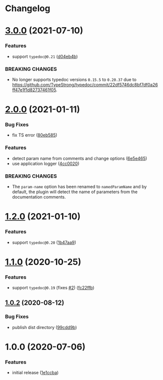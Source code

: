# Changelog

# [3.0.0](https://github.com/cherryblossom000/typedoc-plugin-param-names/compare/v2.0.0...v3.0.0) (2021-07-10)


### Features

* support `typedoc@0.21` ([d04eb4b](https://github.com/cherryblossom000/typedoc-plugin-param-names/commit/d04eb4bfe3fd6531dbea93e6fe4f575867155d05))


### BREAKING CHANGES

* No longer supports typedoc versions `0.15.5` to `0.20.37` due to
https://github.com/TypeStrong/typedoc/commit/22df5746dc8bf7df0a26ff47e1f1d82737461f05.

# [2.0.0](https://github.com/cherryblossom000/typedoc-plugin-param-names/compare/v1.2.0...v2.0.0) (2021-01-11)


### Bug Fixes

* fix TS error ([80eb585](https://github.com/cherryblossom000/typedoc-plugin-param-names/commit/80eb5853486e705b0a9cfc81236f94a4f8b6765d))


### Features

* detect param name from comments and change options ([6e5e465](https://github.com/cherryblossom000/typedoc-plugin-param-names/commit/6e5e4654fa2b7aeff5c366d39fdb60d5d183af06))
* use application logger ([4cc0020](https://github.com/cherryblossom000/typedoc-plugin-param-names/commit/4cc0020c9c65de080fbeaedceb5e58d2f4cbad2f))


### BREAKING CHANGES

* The `param-name` option has been renamed to `namedParamName` and by default, the
plugin will detect the name of parameters from the documentation comments.

# [1.2.0](https://github.com/cherryblossom000/typedoc-plugin-param-names/compare/v1.1.0...v1.2.0) (2021-01-10)


### Features

* support `typedoc@0.20` ([1b47aa9](https://github.com/cherryblossom000/typedoc-plugin-param-names/commit/1b47aa96b18f965964eccd69c7eccf1348b46bfe))

# [1.1.0](https://github.com/cherryblossom000/typedoc-plugin-param-names/compare/v1.0.2...v1.1.0) (2020-10-25)


### Features

* support `typedoc@0.19` (fixes [#2](https://github.com/cherryblossom000/typedoc-plugin-param-names/issues/2)) ([fc22ffb](https://github.com/cherryblossom000/typedoc-plugin-param-names/commit/fc22ffbbeb44eb2f64b0cf5fc0a59419e41b225e))

## [1.0.2](https://github.com/cherryblossom000/typedoc-plugin-param-names/compare/v1.0.1...v1.0.2) (2020-08-12)


### Bug Fixes

* publish dist directory ([99cdd9b](https://github.com/cherryblossom000/typedoc-plugin-param-names/commit/99cdd9bcccdbf4d2e8252b8e68ae076894d2f133))

# 1.0.0 (2020-07-06)


### Features

* initial release ([1e1ccba](https://github.com/cherryblossom000/typedoc-plugin-param-names/commit/1e1ccba6885b9704fc2d409b54aeeb7ae9436019))
